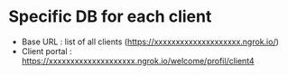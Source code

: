 # Specific DB for each client

- Base URL : list of all clients (https://xxxxxxxxxxxxxxxxxxxx.ngrok.io/)
- Client portal : https://xxxxxxxxxxxxxxxxxxxx.ngrok.io/welcome/profil/client4